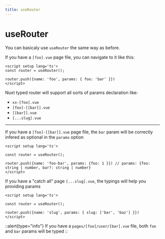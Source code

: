 ```yaml
---
title: useRouter
---
```


# useRouter

You can basicaly use `useRouter` the same way as before.

If you have a `[foo].vue` page file, you can navigate to it like this:

```vue
<script setup lang='ts'>
const router = useRouter();

router.push({name: 'foo', params: { foo: 'bar' }})
</script>
```

Nuxt typed router will support all sorts of params declaration like:

- `xx-[foo].vue`
- `[foo]-[[bar]].vue`
- `[[bar]].vue`
- `[...slug].vue`

---

If you have a `[foo]-[[bar]].vue` page file, the `bar` param will be correctly infered as optional in the `params` option

```vue
<script setup lang='ts'>

const router = useRouter();

router.push({name: 'foo-bar', params: {foo: 1 }}) // params: {foo: string | number, bar?: string | number}
</script>
```



If you have a "catch all" page `[...slug].vue`, the typings will help you providing params


```vue
<script setup lang='ts'>

const router = useRouter();

router.push({name: 'slug', params: { slug: ['bar', 'baz'] }})
</script>
```



::alert{type="info"}
If you have a `pages/[foo]/user/[bar].vue` file, both `foo` and `bar` params will be typed
::


